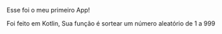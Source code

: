 Esse foi o meu primeiro App!

Foi feito em Kotlin, Sua função é sortear um número aleatório de 1 a 999
